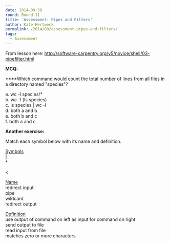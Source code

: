 ```yaml
---
date: 2014-09-30
round: Round 11
title: 'Assessment: Pipes and Filters'
author: Kate Hertweck
permalink: /2014/09/assessment-pipes-and-filters/
tags:
  - Assessment
---
```

From lesson here: http://software-carpentry.org/v5/novice/shell/03-pipefilter.html

**MCQ:**

****Which command would count the total number of lines from all files in a directory named "species"?

a. wc -l species/*  
b. wc -l (ls species)  
c. ls species | wc -l  
d. both a and b  
e. both b and c  
f. both a and c

**Another exercise:**

Match each symbol below with its name and definition.

<span style="text-decoration: underline;">Symbols</span>  
|  
*  
>  
<

<span style="text-decoration: underline;">Name</span>  
redirect input  
pipe  
wildcard  
redirect output

<span style="text-decoration: underline;">Definition</span>  
use output of command on left as input for command on right  
send output to file  
read input from file  
matches zero or more characters
